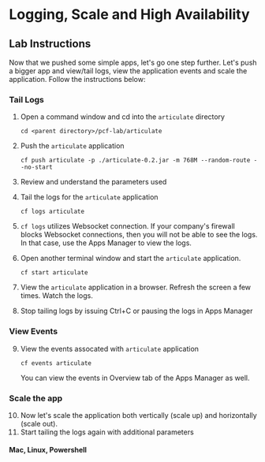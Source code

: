 # Logging, Scale and High Availability
## Lab Instructions

Now that we pushed some simple apps, let's go one step further. Let's push a bigger app and view/tail logs, view the application events and scale the application. Follow the instructions below:

### Tail Logs
1. Open a command window and cd into the ```articulate``` directory

    ```cd <parent directory>/pcf-lab/articulate```

2. Push the ```articulate``` application

     ```cf push articulate -p ./articulate-0.2.jar -m 768M --random-route --no-start```

3. Review and understand the parameters used
4. Tail the logs for the ```articulate``` application

    ```cf logs articulate```

5. ```cf logs``` utilizes Websocket connection. If your company's firewall blocks Websocket connections, then you will not be able to see the logs. In that case, use the Apps Manager to view the logs.
6. Open another terminal window and start the ```articulate``` application.

    ```cf start articulate```
7. View the ```articulate``` application in a browser. Refresh the screen a few times. Watch the logs.
8. Stop tailing logs by issuing Ctrl+C or pausing the logs in Apps Manager

### View Events
9. View the events assocated with ```articulate``` application

    ```cf events articulate```
    
    You can view the events in Overview tab of the Apps Manager as well.

### Scale the app
10. Now let's scale the application both vertically (scale up) and horizontally (scale out).
11. Start tailing the logs again with additional parameters

####    Mac, Linux, Powershell

 
